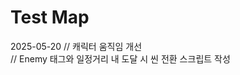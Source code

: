 <h1>Test Map</h1>

2025-05-20 // 캐릭터 움직임 개선 <br>
           // Enemy 태그와 일정거리 내 도달 시 씬 전환 스크립트 작성
           
